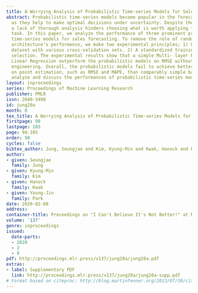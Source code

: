 ```yaml
---
title: A Worrying Analysis of Probabilistic Time-series Models for Sales Forecasting
abstract: Probabilistic time-series models become popular in the forecasting field
  as they help to make optimal decisions under uncertainty. Despite the growing interest,
  a lack of thorough analysis hinders choosing what is worth applying for the desired
  task. In this paper, we analyze the performance of three prominent probabilistic
  time-series models for sales forecasting. To remove the role of random chance in
  architecture’s performance, we make two experimental principles; 1) Large-scale
  dataset with various cross-validation sets. 2) A standardized training and hyperparameter
  selection. The experimental results show that a simple Multi- layer Perceptron and
  Linear Regression outperform the probabilistic models on RMSE without any feature
  engineering. Overall, the probabilistic models fail to achieve better performance
  on point estimation, such as RMSE and MAPE, than comparably simple baselines. We
  analyze and discuss the performances of probabilistic time-series models.
layout: inproceedings
series: Proceedings of Machine Learning Research
publisher: PMLR
issn: 2640-3498
id: jung20a
month: 0
tex_title: A Worrying Analysis of Probabilistic Time-series Models for Sales Forecasting
firstpage: 98
lastpage: 105
page: 98-105
order: 98
cycles: false
bibtex_author: Jung, Seungjae and Kim, Kyung-Min and Kwak, Hanock and Park, Young-Jin
author:
- given: Seungjae
  family: Jung
- given: Kyung-Min
  family: Kim
- given: Hanock
  family: Kwak
- given: Young-Jin
  family: Park
date: 2020-02-08
address: 
container-title: Proceedings on "I Can't Believe It's Not Better!" at NeurIPS Workshops
volume: '137'
genre: inproceedings
issued:
  date-parts:
  - 2020
  - 2
  - 8
pdf: http://proceedings.mlr.press/v137/jung20a/jung20a.pdf
extras:
- label: Supplementary PDF
  link: http://proceedings.mlr.press/v137/jung20a/jung20a-supp.pdf
# Format based on citeproc: http://blog.martinfenner.org/2013/07/30/citeproc-yaml-for-bibliographies/
---
```

